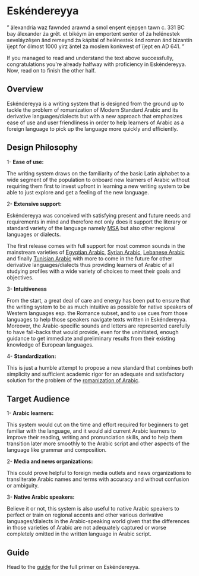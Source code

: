 # Eskéndereyya 

ˮ älexandria waz fawnded arawnd a smol enşent ejepşen tawn c. 331 BC bay älexander ża grêt. et bikéym än emportent senter of ża helénestek seveláyzêşen änd remeynd ża kápital of helénestek änd roman änd bizantín ïjept for ölmost 1000 yirz äntel ża moslem konkwest of ïjept en AD 641. ˮ

If you managed to read and understand the text above successfully, congratulations you're already halfway with proficiency in Eskéndereyya. Now, read on to finish the other half.

## Overview

Eskéndereyya is a writing system that is designed from the ground up to tackle the problem of romanization of Modern Standard Arabic and its derivative languages/dialects but with a new approach that emphasizes ease of use and user friendliness in order to help learners of Arabic as a foreign language to pick up the language more quickly and efficiently.    

## Design Philosophy

1- **Ease of use:**

The writing system draws on the familiarity of the basic Latin alphabet to a wide segment of the population to onboard new learners of Arabic without requiring them first to invest upfront in learning a new writing system to be able to just explore and get a feeling of the new language.

2- **Extensive support:**

Eskéndereyya was conceived with satisfying present and future needs and requirements in mind and therefore not only does it support the literary or standard variety of the language namely [MSA](https://en.wikipedia.org/wiki/Modern_Standard_Arabic) but also other regional languages or dialects. 

The first release comes with full support for most common sounds in the mainstream varieties of [Egyptian Arabic](https://en.wikipedia.org/wiki/Egyptian_Arabic), [Syrian Arabic](https://en.wikipedia.org/wiki/Levantine_Arabic), [Lebanese Arabic](https://en.wikipedia.org/wiki/Lebanese_Arabic) and finally [Tunisian Arabic](https://en.wikipedia.org/wiki/Tunisian_Arabic) with more to come in the future for other derivative languages/dialects thus providing learners of Arabic of all studying profiles with a wide variety of choices to meet their goals and objectives.

3- **Intuitiveness**

From the start, a great deal of care and energy has been put to ensure that the writing system to be as much intuitive as possible for native speakers of Western languages esp. the Romance subset, and to use cues from those languages to help those speakers navigate texts written in Eskéndereyya. Moreover, the Arabic-specific sounds and letters are represented carefully to have fall-backs that would provide, even for the uninitiated, enough guidance to get immediate and preliminary results from their existing knowledge of European languages.

4- **Standardization:**

This is just a humble attempt to propose a new standard that combines both simplicity and sufficient academic rigor for an adequate and satisfactory solution for the problem of the [romanization of Arabic](https://en.wikipedia.org/wiki/Romanization_of_Arabic).  

## Target Audience

1- **Arabic learners:**

This system would cut on the time and effort required for beginners to get familiar with the language, and it would aid current Arabic learners to improve their reading, writing and pronunciation skills, and to help them  transition later more smoothly to the Arabic script and other aspects of the language like grammar and composition.

2- **Media and news organizations:**

This could prove helpful to foreign media outlets and news organizations to transliterate Arabic names and terms with accuracy and without confusion or ambiguity.

3- **Native Arabic speakers:**

Believe it or not, this system is also useful to native Arabic speakers to perfect or train on regional accents and other various derivative languages/dialects in the Arabic-speaking world given that the differences in those varieties of Arabic are not adequately captured or worse completely omitted in the written language in Arabic script.

## Guide

Head to the [guide](#/blob/master/README.md) for the full primer on Eskéndereyya. 
